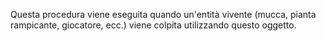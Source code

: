 Questa procedura viene eseguita quando un'entità vivente (mucca, pianta rampicante, giocatore, ecc.) viene colpita utilizzando questo oggetto.